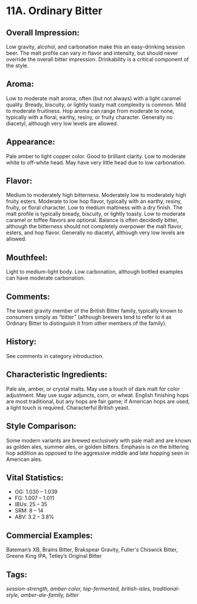 # 11A. Ordinary Bitter

## Overall Impression: 

Low gravity, alcohol, and carbonation make this an easy-drinking session beer. The malt profile can vary in flavor and intensity, but should never override the overall bitter impression. Drinkability is a critical component of the style.

## Aroma: 

Low to moderate malt aroma, often (but not always) with a light caramel quality. Bready, biscuity, or lightly toasty malt complexity is common. Mild to moderate fruitiness. Hop aroma can range from moderate to none, typically with a floral, earthy, resiny, or fruity character. Generally no diacetyl, although very low levels are allowed.

## Appearance: 

Pale amber to light copper color. Good to brilliant clarity. Low to moderate white to off-white head. May have very little head due to low carbonation.

## Flavor: 

Medium to moderately high bitterness. Moderately low to moderately high fruity esters. Moderate to low hop flavor, typically with an earthy, resiny, fruity, or floral character. Low to medium maltiness with a dry finish. The malt profile is typically bready, biscuity, or lightly toasty. Low to moderate caramel or toffee flavors are optional. Balance is often decidedly bitter, although the bitterness should not completely overpower the malt flavor, esters, and hop flavor. Generally no diacetyl, although very low levels are allowed.

## Mouthfeel: 

Light to medium-light body. Low carbonation, although bottled examples can have moderate carbonation.

## Comments: 

The lowest gravity member of the British Bitter family, typically known to consumers simply as “bitter” (although brewers tend to refer to it as Ordinary Bitter to distinguish it from other members of the family). 

## History: 

See comments in category introduction.

## Characteristic Ingredients: 

Pale ale, amber, or crystal malts. May use a touch of dark malt for color adjustment. May use sugar adjuncts, corn, or wheat. English finishing hops are most traditional, but any hops are fair game; if American hops are used, a light touch is required. Characterful British yeast. 

## Style Comparison: 

Some modern variants are brewed exclusively with pale malt and are known as golden ales, summer ales, or golden bitters. Emphasis is on the bittering hop addition as opposed to the aggressive middle and late hopping seen in American ales.

## Vital Statistics:	

- OG:	1.030 – 1.039
- FG:	1.007 – 1.011
- IBUs:	25 – 35	
- SRM:	8 – 14	
- ABV:	3.2 – 3.8%

## Commercial Examples: 

Bateman’s XB, Brains Bitter, Brakspear Gravity, Fuller's Chiswick Bitter, Greene King IPA, Tetley’s Original Bitter

## Tags: 

_session-strength, amber-color, top-fermented, british-isles, traditional-style, amber-ale-family, bitter_

